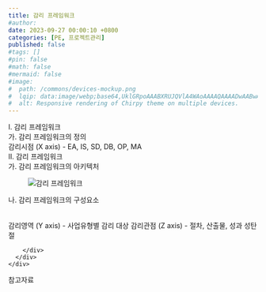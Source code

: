 ```yaml
---
title: 감리 프레임워크
#author: 
date: 2023-09-27 00:00:10 +0800
categories: [PE, 프로젝트관리]
published: false
#tags: []
#pin: false
#math: false
#mermaid: false
#image:
#  path: /commons/devices-mockup.png
#  lqip: data:image/webp;base64,UklGRpoAAABXRUJQVlA4WAoAAAAQAAAADwAABwAAQUxQSDIAAAARL0AmbZurmr57yyIiqE8oiG0bejIYEQTgqiDA9vqnsUSI6H+oAERp2HZ65qP/VIAWAFZQOCBCAAAA8AEAnQEqEAAIAAVAfCWkAALp8sF8rgRgAP7o9FDvMCkMde9PK7euH5M1m6VWoDXf2FkP3BqV0ZYbO6NA/VFIAAAA
#  alt: Responsive rendering of Chirpy theme on multiple devices.
---
```


<div class="post-wrap">
  <div class="para">
    <div class="para-title">
      I. 감리 프레임워크
    </div>
    <div class="para-cntnt">
      <div class="para">
        <div class="para-title">
          가. 감리 프레임워크의 정의
        </div>
        <div class="para-cntnt">
            감리시점 (X axis) - EA, IS, SD, DB, OP, MA
        </div>
      </div>
    </div>
  </div>
  
  <div class="para">
    <div class="para-title">
      II. 감리 프레임워크
    </div>
    <div class="para-cntnt">
      <div class="para">
        <div class="para-title">
          가. 감리 프레임워크의 아키텍처
        </div>
        <div class="para-cntnt">
          <figure class="post-figure">
            <img src="/assets/img/posts/감리-프레임워크.png" alt="감리 프레임워크">
<!--            <figcaption>Source: Unveiling the Metaverse: Exploring Emerging Trends, Multifaceted Perspectives, and Future Challenges</figcaption>-->
          </figure>
        </div>
      </div>
      <div class="para">
        <div class="para-title">
          나. 감리 프레임워크의 구성요소
        </div>
        <div class="para-cntnt">
          <table class="post-table">
          </table>
            감리영역 (Y axis) - 사업유형별 감리 대상
  감리관점 (Z axis) - 절차, 산출물, 성과 성탄절

        </div>
      </div>
    </div>
  </div>

  <div class="refr-wrap">
    <div class="refr-title">
        참고자료
    </div>
    <ol class="refr-list">
    <!--    <li>(나현식, 최대선) <a target="_blank" href="https://scienceon.kisti.re.kr/commons/util/originalView.do?cn=JAKO202225948430499&oCn=JAKO202225948430499&dbt=JAKO&journal=NJOU00291864">메타버스 보안 위협 요소 및 대응 방안 검토</a></li>-->
    <!--    <li>(M. Uddin, S. Manickam, H. Ullah, M. Obaidat and A. Dandoush) <a target="_blank" href="https://ieeexplore.ieee.org/abstract/document/10138386">Unveiling the Metaverse: Exploring Emerging Trends, Multifaceted Perspectives, and Future Challenges</a></li>-->
    </ol>
  </div>
</div>
